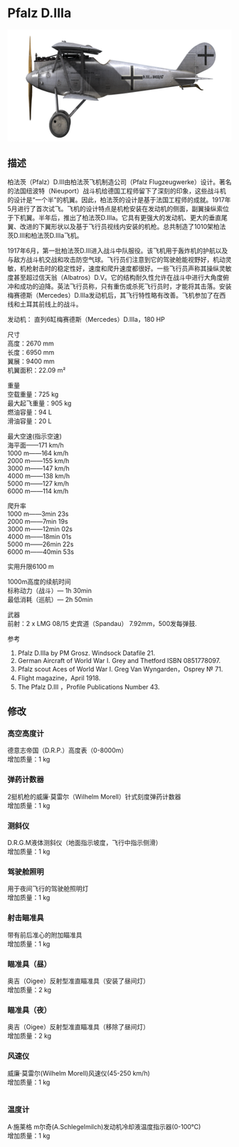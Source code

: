 # Pfalz D.IIIa  
  
![pfalzd3a](../images/pfalzd3a.png)  
  
## 描述  
  
柏法茨（Pfalz）D.III由柏法茨飞机制造公司（Pfalz Flugzeugwerke）设计。著名的法国纽波特（Nieuport）战斗机给德国工程师留下了深刻的印象，这些战斗机的设计是“一个半”的机翼。因此，柏法茨的设计是基于法国工程师的成就。1917年5月进行了首次试飞。飞机的设计特点是机枪安装在发动机的侧面，副翼操纵索位于下机翼。半年后，推出了柏法茨D.IIIa。它具有更强大的发动机、更大的垂直尾翼、改进的下翼形状以及基于飞行员视线内安装的机枪。总共制造了1010架柏法茨D.III和柏法茨D.IIIa飞机。   
  
1917年6月，第一批柏法茨D.III进入战斗中队服役。该飞机用于轰炸机的护航以及与敌方战斗机交战和攻击防空气球。飞行员们注意到它的驾驶舱能视野好，机动灵敏，机枪射击时的稳定性好，速度和爬升速度都很好。一些飞行员声称其操纵灵敏度甚至超过信天翁（Albatros）D.V。它的结构耐久性允许在战斗中进行大角度俯冲和成功的迫降。英法飞行员称，只有重伤或杀死飞行员时，才能将其击落。安装梅赛德斯（Mercedes）D.IIIa发动机后，其飞行特性略有改善。飞机参加了在西线和土耳其前线上的战斗。   
  
  
发动机： 直列6缸梅赛德斯（Mercedes）D.IIIa，180 HP  
  
尺寸  
高度：2670 mm  
长度：6950 mm  
翼展：9400 mm  
机翼面积：22.09 m²  
  
重量  
空载重量：725 kg  
最大起飞重量：905 kg  
燃油容量：94 L  
滑油容量：20 L  
  
最大空速(指示空速)  
海平面——171 km/h  
1000 m——164 km/h  
2000 m——155 km/h  
3000 m——147 km/h  
4000 m——138 km/h  
5000 m——127 km/h  
6000 m——114 km/h  
  
爬升率  
1000 m——3min 23s  
2000 m——7min 19s  
3000 m——12min 02s  
4000 m——18min 01s  
5000 m——26min 22s  
6000 m——40min 53s  
  
实用升限6100 m  
  
1000m高度的续航时间  
标称动力（战斗）— 1h 30min  
最低消耗（巡航）— 2h 50min  
  
武器  
前射：2 х LMG 08/15 史宾道（Spandau） 7.92mm，500发每弹鼓.  
  
参考  
1) Pfalz D.IIIa by PM Grosz. Windsock Datafile 21.  
2) German Aircraft of World War I. Grey and Thetford ISBN 0851778097.  
3) Pfalz scout Aces of World War I.  Greg Van Wyngarden，Osprey № 71.  
4) Flight magazine，April 1918.  
5) The Pfalz D.III ，Profile Publications Number 43.  
  
## 修改  
  
  
### 高空高度计  
  
德意志帝国（D.R.P.）高度表（0-8000m）  
增加质量：1 kg  
  
  
### 弹药计数器  
  
2挺机枪的威廉·莫雷尔（Wilhelm Morell）针式刻度弹药计数器  
增加质量：1 kg  
  
  
### 测斜仪  
  
D.R.G.M液体测斜仪（地面指示坡度，飞行中指示侧滑）  
增加质量：1 kg  
  
  
### 驾驶舱照明  
  
用于夜间飞行的驾驶舱照明灯  
增加质量：1 kg  
  
  
### 射击瞄准具  
  
带有前后准心的附加瞄准具  
增加质量：1 kg  
  
  
### 瞄准具（昼）  
  
奥吉（Oigee）反射型准直瞄准具（安装了昼间灯）  
增加质量：2 kg  
  
  
### 瞄准具（夜）  
  
奥吉（Oigee）反射型准直瞄准具（移除了昼间灯）  
增加质量：2 kg  
  
  
### 风速仪  
  
威廉·莫雷尔(Wilhelm Morell)风速仪(45-250 km/h)  
增加质量：1 kg  
  ﻿
  
### 温度计  
  
A·施莱格 m尔奇(A.Schlegelmilch)发动机冷却液温度指示器(0-100℃)  
增加质量：1 kg  
